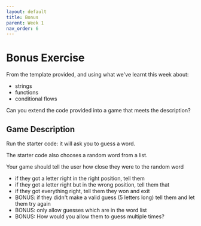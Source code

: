 ```yaml
---
layout: default
title: Bonus
parent: Week 1
nav_order: 6
---
```


# Bonus Exercise

From the template provided, and using what we've learnt this week about:

- strings
- functions
- conditional flows

Can you extend the code provided into a game that meets the description?

## Game Description

Run the starter code: it will ask you to guess a word.

The starter code also chooses a random word from a list.

Your game should tell the user how close they were to the random word

- if they got a letter right in the right position, tell them
- if they got a letter right but in the wrong position, tell them that
- if they got everything right, tell them they won and exit
- BONUS: if they didn't make a valid guess (5 letters long) tell them and let them try again
- BONUS: only allow guesses which are in the word list
- BONUS: How would you allow them to guess multiple times?
